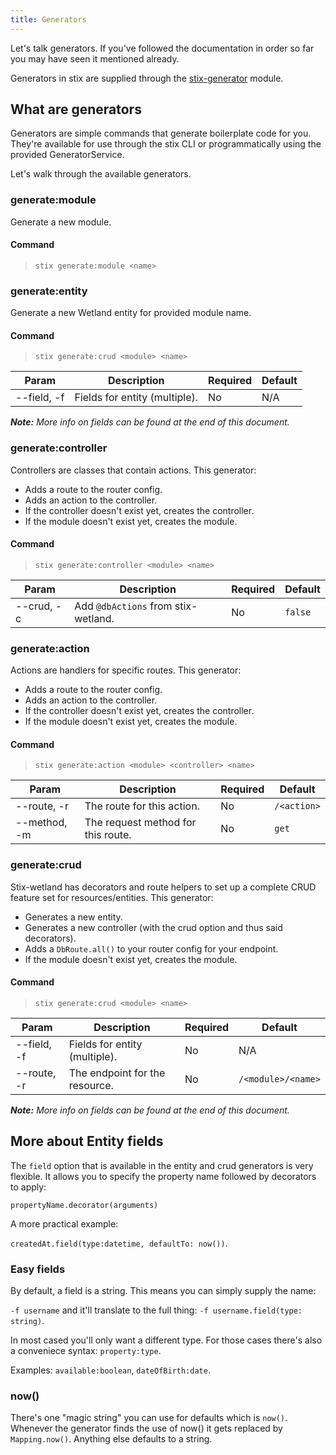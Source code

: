 ```yaml
---
title: Generators
---
```


Let's talk generators. If you've followed the documentation in order so far you may have seen it mentioned already.

Generators in stix are supplied through the [stix-generator](https://github.com/SpoonX/stix-generator) module.

## What are generators

Generators are simple commands that generate boilerplate code for you. They're available for use through the stix CLI or programmatically using the provided GeneratorService.

Let's walk through the available generators.

### generate:module

Generate a new module.

#### Command

> `stix generate:module <name>`

### generate:entity

Generate a new Wetland entity for provided module name.

#### Command

> `stix generate:crud <module> <name>`

| Param       | Description                   | Required | Default |
|-------------|-------------------------------|----------|---------|
| --field, -f | Fields for entity (multiple). | No       | N/A     |

_**Note:** More info on fields can be found at the end of this document._

### generate:controller

Controllers are classes that contain actions. This generator:

- Adds a route to the router config.
- Adds an action to the controller.
- If the controller doesn't exist yet, creates the controller.
- If the module doesn't exist yet, creates the module.

#### Command

> `stix generate:controller <module> <name>`

| Param      | Description                         | Required | Default |
|------------|-------------------------------------|----------|---------|
| --crud, -c | Add `@dbActions` from stix-wetland. | No       | `false` |

### generate:action

Actions are handlers for specific routes. This generator:

- Adds a route to the router config.
- Adds an action to the controller.
- If the controller doesn't exist yet, creates the controller.
- If the module doesn't exist yet, creates the module.

#### Command

> `stix generate:action <module> <controller> <name>`

| Param        | Description                        | Required | Default     |
|--------------|------------------------------------|----------|-------------|
| --route, -r  | The route for this action.         | No       | `/<action>` |
| --method, -m | The request method for this route. | No       | `get`       |

### generate:crud

Stix-wetland has decorators and route helpers to set up a complete CRUD feature set for resources/entities. This generator:

- Generates a new entity.
- Generates a new controller (with the crud option and thus said decorators).
- Adds a `DbRoute.all()` to your router config for your endpoint.
- If the module doesn't exist yet, creates the module.

#### Command

> `stix generate:crud <module> <name>`

| Param       | Description                    | Required | Default            |
|-------------|--------------------------------|----------|--------------------|
| --field, -f | Fields for entity (multiple).  | No       | N/A                |
| --route, -r | The endpoint for the resource. | No       | `/<module>/<name>` |

_**Note:** More info on fields can be found at the end of this document._

## More about Entity fields

The `field` option that is available in the entity and crud generators is very flexible.
It allows you to specify the property name followed by decorators to apply:

`propertyName.decorator(arguments)`

A more practical example:

`createdAt.field(type:datetime, defaultTo: now())`.

### Easy fields

By default, a field is a string. This means you can simply supply the name:

`-f username` and it'll translate to the full thing: `-f username.field(type: string)`.

In most cased you'll only want a different type. For those cases there's also a conveniece syntax: `property:type`.

Examples: `available:boolean`, `dateOfBirth:date`.

### now()

There's one "magic string" you can use for defaults which is `now()`. Whenever the generator finds the use of now() it gets replaced by `Mapping.now()`. Anything else defaults to a string.
